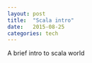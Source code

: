 ```yaml
---
layout: post
title:  "Scala intro"
date:   2015-08-25 
categories: tech
---
```

A brief intro to scala world
